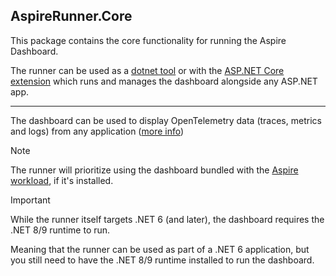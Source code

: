 ﻿## AspireRunner.Core

This package contains the core functionality for running the Aspire Dashboard.

The runner can be used as a [dotnet tool](https://www.nuget.org/packages/AspireRunner.Tool) or with the [ASP.NET Core extension](https://www.nuget.org/packages/AspireRunner.AspNetCore) which runs and manages the dashboard alongside any ASP.NET app.
<hr>

The dashboard can be used to display OpenTelemetry data (traces, metrics and logs) from any
application ([more info](https://learn.microsoft.com/en-us/dotnet/aspire/fundamentals/dashboard/overview))

> [!NOTE]
> The runner will prioritize using the dashboard bundled with the [Aspire workload](https://learn.microsoft.com/en-us/dotnet/aspire/fundamentals/setup-tooling?tabs=windows&pivots=visual-studio), if it's installed.

> [!IMPORTANT]
> While the runner itself targets .NET 6 (and later), the dashboard requires the .NET 8/9 runtime to run.
>
> Meaning that the runner can be used as part of a .NET 6 application, but you still need to have the .NET 8/9 runtime installed to run the dashboard.
